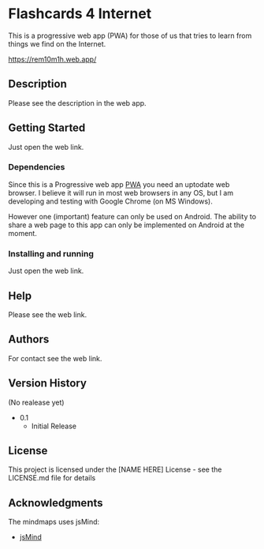 # Flashcards 4 Internet

This is a progressive web app (PWA) for those of us that tries to learn from 
things we find on the Internet.

https://rem10m1h.web.app/

## Description

Please see the description in the web app.

## Getting Started

Just open the web link. 
### Dependencies

Since this is a Progressive web app [PWA](https://en.wikipedia.org/wiki/Progressive_web_app)
you need an uptodate web browser.
I believe it will run in most web browsers in any OS,
but I am developing and testing with Google Chrome (on MS Windows).

However one (important) feature can only be used on Android.
The ability to share a web page to this app can only be implemented on Android at the moment.

### Installing and running

Just open the web link.

## Help

Please see the web link.

## Authors

For contact see the web link.

## Version History

(No realease yet)
* 0.1
    * Initial Release

## License

This project is licensed under the [NAME HERE] License - see the LICENSE.md file for details

## Acknowledgments

The mindmaps uses jsMind:
* [jsMind](https://github.com/hizzgdev/jsmind#readme)